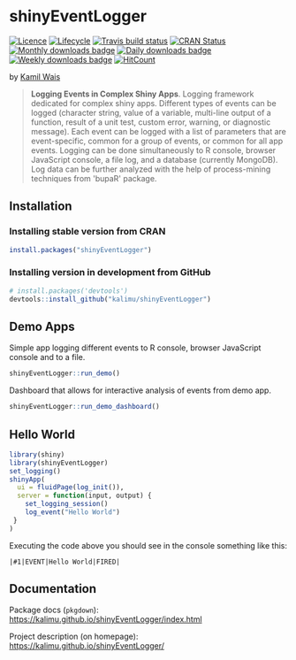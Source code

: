
<!-- README.md is generated from README.Rmd. Please edit that file -->
shinyEventLogger
================

[![Licence](https://img.shields.io/badge/licence-MIT-blue.svg)](https://www.r-project.org/Licenses/MIT) [![Lifecycle](https://img.shields.io/badge/lifecycle-experimental-organge.svg)](https://www.tidyverse.org/lifecycle/) [![Travis build status](https://travis-ci.org/kalimu/shinyEventLogger.svg?branch=master)](https://travis-ci.org/kalimu/shinyEventLogger) [![CRAN Status](https://www.r-pkg.org/badges/version-ago/shinyEventLogger)](https://cran.r-project.org/package=shinyEventLogger) <!-- [![CRAN Checks](https://cranchecks.info/badges/summary/shinyEventLogger)](https://cran.r-project.org/web/checks/check_results_shinyEventLogger.html) --> [![Monthly downloads badge](http://cranlogs.r-pkg.org/badges/last-month/shinyEventLogger)](https://cran.r-project.org/package=shinyEventLogger) [![Daily downloads badge](https://cranlogs.r-pkg.org/badges/last-day/shinyEventLogger?color=blue)](https://CRAN.R-project.org/package=shinyEventLogger) [![Weekly downloads badge](https://cranlogs.r-pkg.org/badges/last-week/shinyEventLogger?color=blue)](https://CRAN.R-project.org/package=shinyEventLogger) [![HitCount](http://hits.dwyl.io/kalimu/shinyEventLogger.svg)](http://hits.dwyl.io/kalimu/shinyEventLogger)

by [Kamil Wais](https://kalimu.github.io/)

> **Logging Events in Complex Shiny Apps**. Logging framework dedicated for complex shiny apps. Different types of events can be logged (character string, value of a variable, multi-line output of a function, result of a unit test, custom error, warning, or diagnostic message). Each event can be logged with a list of parameters that are event-specific, common for a group of events, or common for all app events. Logging can be done simultaneously to R console, browser JavaScript console, a file log, and a database (currently MongoDB). Log data can be further analyzed with the help of process-mining techniques from 'bupaR' package.

Installation
------------

### Installing stable version from CRAN

``` r
install.packages("shinyEventLogger")
```

### Installing version in development from GitHub

``` r
# install.packages('devtools')
devtools::install_github("kalimu/shinyEventLogger")
```

Demo Apps
---------

Simple app logging different events to R console, browser JavaScript console and to a file.

``` r
shinyEventLogger::run_demo()
```

Dashboard that allows for interactive analysis of events from demo app.

``` r
shinyEventLogger::run_demo_dashboard()
```

Hello World
-----------

``` r
library(shiny)
library(shinyEventLogger)
set_logging()
shinyApp(
  ui = fluidPage(log_init()),
  server = function(input, output) {
    set_logging_session()
    log_event("Hello World")
 }
)
```

Executing the code above you should see in the console something like this:

    |#1|EVENT|Hello World|FIRED|

Documentation
-------------

Package docs (`pkgdown`): <https://kalimu.github.io/shinyEventLogger/index.html>

Project description (on homepage): <https://kalimu.github.io/shinyEventLogger/>
